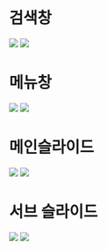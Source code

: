

 # 검색창
<img src="https://user-images.githubusercontent.com/54699548/100420687-2b205b80-30ca-11eb-8397-0b517829f04a.gif" />
<img src="https://user-images.githubusercontent.com/54699548/100420427-cb29b500-30c9-11eb-900d-0620e3e88e2a.gif" />


 # 메뉴창
<img src="https://user-images.githubusercontent.com/54699548/100420286-81d96580-30c9-11eb-814a-2e8bae3ca456.gif" />
<img src="https://user-images.githubusercontent.com/54699548/100420374-af261380-30c9-11eb-9505-722942e52cff.gif" />


 # 메인슬라이드
<img src="https://user-images.githubusercontent.com/54699548/100420556-03c98e80-30ca-11eb-93f0-9762bd6707ca.gif" />
<img src="https://user-images.githubusercontent.com/54699548/100420888-9b2ee180-30ca-11eb-95c6-4a75b1f73c76.gif" />


 # 서브 슬라이드
<img src="https://user-images.githubusercontent.com/54699548/100420768-5c009080-30ca-11eb-88ea-cdb961397a3f.gif" />
<img src="https://user-images.githubusercontent.com/54699548/100420924-b8fc4680-30ca-11eb-8b98-cd5645323e03.gif" />

